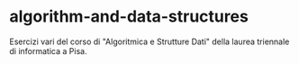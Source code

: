 # algorithm-and-data-structures
Esercizi vari del corso di "Algoritmica e Strutture Dati" della laurea triennale di informatica a Pisa.
